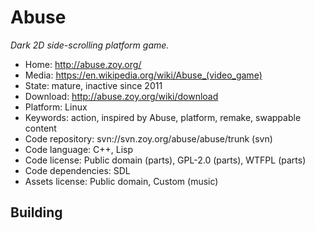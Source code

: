 # Abuse

_Dark 2D side-scrolling platform game._

- Home: http://abuse.zoy.org/
- Media: <https://en.wikipedia.org/wiki/Abuse_(video_game)>
- State: mature, inactive since 2011
- Download: http://abuse.zoy.org/wiki/download
- Platform: Linux
- Keywords: action, inspired by Abuse, platform, remake, swappable content
- Code repository: svn://svn.zoy.org/abuse/abuse/trunk (svn)
- Code language: C++, Lisp
- Code license: Public domain (parts), GPL-2.0 (parts), WTFPL (parts)
- Code dependencies: SDL
- Assets license: Public domain, Custom (music)

## Building
